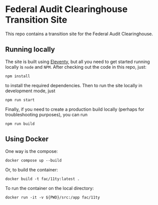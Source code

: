 # Federal Audit Clearinghouse Transition Site

This repo contains a transition site for the Federal Audit Clearinghouse.

## Running locally

The site is built using [Eleventy](https://www.11ty.dev/), but all you need to get started running locally is `node` and `NPM`. After checking out the code in this repo, just:

```
npm install
```

to install the required dependencies. Then to run the site locally in development mode, just

```
npm run start
```

Finally, if you need to create a production build locally (perhaps for troubleshooting purposes), you can run

```
npm run build
```

## Using Docker

One way is the compose:

```
docker compose up --build
```

Or, to build the container:

```
docker build -t fac/11ty:latest .
```

To run the container on the local directory:

```
docker run -it -v ${PWD}/src:/app fac/11ty
```